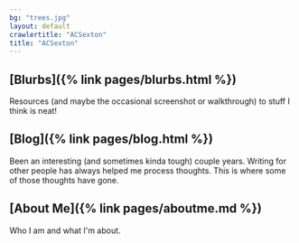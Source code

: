 ```yaml
---
bg: "trees.jpg"
layout: default
crawlertitle: "ACSexton"
title: "ACSexton"
---
```


## [Blurbs]({% link pages/blurbs.html %})
Resources (and maybe the occasional screenshot or walkthrough) to stuff I think is neat!

## [Blog]({% link pages/blog.html %})
Been an interesting (and sometimes kinda tough) couple years. Writing for other people has always helped me process thoughts. This is where some of those thoughts have gone.

## [About Me]({% link pages/aboutme.md %})
Who I am and what I'm about.